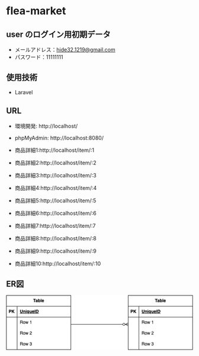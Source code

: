 # flea-market

## user のログイン用初期データ
- メールアドレス：hide32.1219@gmail.com
- パスワード：11111111

## 使用技術
- Laravel

## URL
- 環境開発: http://localhost/
- phpMyAdmin: http://localhost:8080/

- 商品詳細1:http://localhost/item/:1
- 商品詳細2:http://localhost/item/:2
- 商品詳細3:http://localhost/item/:3
- 商品詳細4:http://localhost/item/:4
- 商品詳細5:http://localhost/item/:5
- 商品詳細6:http://localhost/item/:6
- 商品詳細7:http://localhost/item/:7
- 商品詳細8:http://localhost/item/:8
- 商品詳細9:http://localhost/item/:9
- 商品詳細10:http://localhost/item/:10


## ER図

![ER図](./images/er.png)
